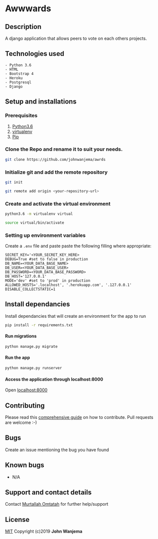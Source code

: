 # Awwwards
## Description
A django application that allows peers to vote on each others projects.


## Technologies used
    - Python 3.6
    - HTML
    - Bootstrap 4
    - Heroku
    - Postgresql
    - Django


## Setup and installations
### Prerequisites
1. [Python3.6](https://www.python.org/downloads/)
2. [virtualenv](https://virtualenv.pypa.io/en/stable/installation/)
3. [Pip](https://pip.pypa.io/en/stable/installing/)

### Clone the Repo and rename it to suit your needs.
```bash
git clone https://github.com/johnwanjema/awrds
```
### Initialize git and add the remote repository
```bash
git init
```
```bash
git remote add origin <your-repository-url>
```
### Create and activate the virtual environment
```bash
python3.6 -m virtualenv virtual
```
```bash
source virtual/bin/activate
```
### Setting up environment variables
Create a `.env` file and paste paste the following filling where appropriate:
```
SECRET_KEY='<YOUR_SECRET_KEY_HERE>
DEBUG=True #set to false in production
DB_NAME=<YOUR_DATA_BASE_NAME>
DB_USER=<YOUR_DATA_BASE_USER>
DB_PASSWORD=<YOUR_DATA_BASE_PASSWORD>
DB_HOST='127.0.0.1'
MODE='dev' #set to 'prod' in production
ALLOWED_HOSTS='.localhost', '.herokuapp.com', '.127.0.0.1'
DISABLE_COLLECTSTATIC=1
```
## Install dependancies
Install dependancies that will create an environment for the app to run

```bash
pip install -r requirements.txt
```
#### Run migrations
```bash
python manage.py migrate
```
#### Run the app
```bash
python manage.py runserver
```
#### Access the application through localhost:8000
Open [localhost:8000](http://127.0.0.1:8000/)
## Contributing
Please read this [comprehensive guide](https://opensource.guide/how-to-contribute/) on how to contribute. Pull requests are welcome :-)
## Bugs
Create an issue mentioning the bug you have found
## Known bugs
- N/A
## Support and contact details
Contact [Murtallah Omtatah](omtatahmurtallah@gmail.com) for further help/support
## License
[MIT](/License)
Copyright (c)2019 **John Wanjema**
